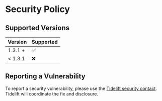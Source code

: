 # Security Policy

## Supported Versions

| Version | Supported          |
| ------- | ------------------ |
| 1.3.1 + | :white_check_mark: |
| < 1.3.1 | :x:                |

## Reporting a Vulnerability

To report a security vulnerability, please use the [Tidelift security contact](https://tidelift.com/security). Tidelift
will coordinate the fix and disclosure.

